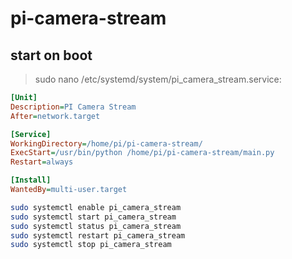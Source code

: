 # pi-camera-stream

## start on boot

> sudo nano /etc/systemd/system/pi_camera_stream.service:

```ini
[Unit]
Description=PI Camera Stream
After=network.target

[Service]
WorkingDirectory=/home/pi/pi-camera-stream/
ExecStart=/usr/bin/python /home/pi/pi-camera-stream/main.py
Restart=always

[Install]
WantedBy=multi-user.target
```

```bash
sudo systemctl enable pi_camera_stream
sudo systemctl start pi_camera_stream    
sudo systemctl status pi_camera_stream
sudo systemctl restart pi_camera_stream
sudo systemctl stop pi_camera_stream
```

